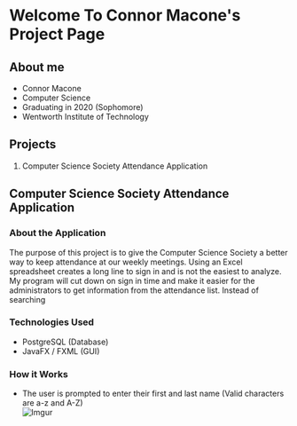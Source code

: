 # Welcome To Connor Macone's Project Page

## About me
- Connor Macone
- Computer Science
- Graduating in 2020 (Sophomore)
- Wentworth Institute of Technology

## Projects
1. Computer Science Society Attendance Application

## Computer Science Society Attendance Application

### About the Application
  The purpose of this project is to give the Computer Science Society a better way to keep attendance at our weekly meetings. 
Using an Excel spreadsheet creates a long line to sign in and is not the easiest to analyze. My program will cut down on sign 
in time and make it easier for the administrators to get information from the attendance list. Instead of searching 

### Technologies Used
- PostgreSQL (Database)
- JavaFX / FXML (GUI)

### How it Works
- The user is prompted to enter their first and last name (Valid characters are a-z and A-Z) <br>
![Imgur](https://i.imgur.com/WCiwUhx.png)
